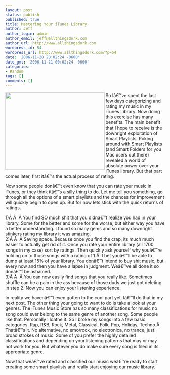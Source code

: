 ```yaml
---
layout: post
status: publish
published: true
title: Mastering Your iTunes Library
author: Jeff
author_login: admin
author_email: jeff@allthingsdork.com
author_url: http://www.allthingsdork.com
wordpress_id: 54
wordpress_url: http://www.allthingsdork.com/?p=54
date: '2006-11-20 20:02:24 -0600'
date_gmt: '2006-11-21 00:02:24 -0600'
categories:
- Random
tags: []
comments: []
---
```

<p><img width="314" height="243" align="left" src="http://www.mikeshardware.com/reviews/itunes4windows/itunes-scrn.jpg" />So I&acirc;&euro;&trade;ve spent the last few days categorizing and rating my music in my iTunes Library. Now doing this exercise has many benefits. The main benefit that I hope to receive is the downright exploitation of Smart Playlists. Poking around with Smart Playlists (and Smart Folders for you Mac users out there) revealed a world of absolute power over your iTunes library. But that part comes later, first it&acirc;&euro;&trade;s the actual process of rating.</p>
<p>Now some people don&acirc;&euro;&trade;t even know that you can rate your music in iTunes, or they think it&acirc;&euro;&trade;s a silly thing to do. Let me tell you something, go through all the options of a smart playlists and the chances for improvement will quickly begin to open up. But for now lets stick with the quick returns of ratings.</p>
<p>1)&Acirc;&nbsp;&Acirc;&nbsp; &Acirc;&nbsp;You find SO much shit that you didn&acirc;&euro;&trade;t realize you had in your library. Some for the better and some for the worse, but either way you have a better understanding. I found so many gems and so many downright stinkers rating my library it was amazing.<br />
2)&Acirc;&nbsp;&Acirc;&nbsp; &Acirc;&nbsp;Saving space. Because once you find the crap, its much much easier to actually get rid of it. Once you rate your entire library (all 1700 songs in my case) sort by ratings. Then quickly ask yourself why you&acirc;&euro;&trade;re holding on to those songs with a rating of 1.&Acirc;&nbsp; I bet you&acirc;&euro;&trade;ll be able to dump at least 15% of your library. You don&acirc;&euro;&trade;t intend to buy shit music, but every now and then you have a lapse in judgment. We&acirc;&euro;&trade;ve all done it so don&acirc;&euro;&trade;t be ashamed.<br />
3)&Acirc;&nbsp;&Acirc;&nbsp; &Acirc;&nbsp;You can now easily find songs that you really like. Sometimes shuffle can be a pain in the ass because of those duds we just got deleting in step 2. Now you can enjoy your listening experience.</p>
<p>In reality we haven&acirc;&euro;&trade;t even gotten to the cool part yet. I&acirc;&euro;&trade;ll do that in my next post. The other thing your going to want to do is take a look at your genres. The iTunes Music Store has so many classifications for music no song could ever belong to the same genre of another song. Some people like that. Personally I loathe it. So I broke my songs into a few basic categories. Rap, R&B, Rock, Metal, Classical, Folk, Pop, Holiday, Techno.&Acirc;&nbsp; That&acirc;&euro;&trade;s it. No alternative, no emo/rock, no electronica, no trance, just broad strokes of music. Some of you prefer the highly detailed classifications and depending on your listening patterns that may or may not work for you. But whatever you do make sure every song is filed in its appropriate genre.</p>
<p>Now that we&acirc;&euro;&trade;ve rated and classified our music we&acirc;&euro;&trade;re ready to start creating some smart playlists and really start enjoying our music library.</p>
